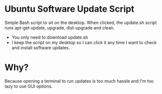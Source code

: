 # Ubuntu Software Update Script
Simple Bash script to sit on the desktop. When clicked, the update.sh script runs apt-get update, upgrade, dist-upgrade and clean.

* You only need to download update.sh
* I keep the script on my desktop so I can click it any time I want to check and install software updates.

# Why?
Because opening a terminal to run updates is too much hassle and I'm too lazy to use GUI options.

